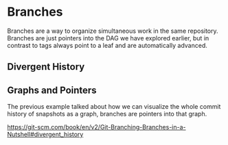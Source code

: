 # Branches

Branches are a way to organize simultaneous work in the same repository. Branches are just pointers into the DAG we have
explored earlier, but in contrast to tags always point to a leaf and are automatically advanced.

## Divergent History

[//]: # (TODO)

## Graphs and Pointers

The previous example talked about how we can visualize the whole commit history of snapshots as a graph, branches are
pointers into that graph.

[//]: # (TODO: merge)

https://git-scm.com/book/en/v2/Git-Branching-Branches-in-a-Nutshell#divergent_history
